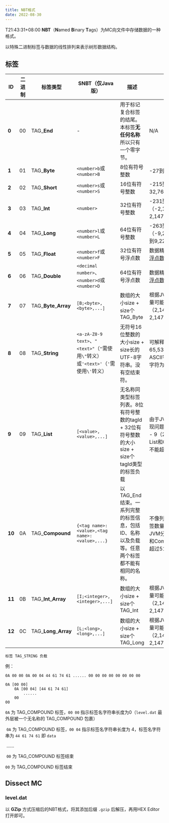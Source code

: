 ```yaml
---
title: NBT格式
date: 2022-08-30
---
```

T21:43:31+08:00
**NBT**（**N**amed **B**inary **T**ags）为MC向文件中存储数据的一种格式。

以特殊二进制标签与数据的线性排列来表示树形数据结构。

## 标签

| ID     | 二进制 | 标签类型                 | SNBT（仅Java版）                                             | 描述                                                         | 存储范围                                                     |
| ------ | ------ | ------------------------ | ------------------------------------------------------------ | ------------------------------------------------------------ | ------------------------------------------------------------ |
| **0**  | 00     | TAG_**End**              | -                                                            | 用于标记复合标签的结尾。本标签**无任何名称**所以只有一个零字节。 | N/A                                                          |
| **1**  | 01     | TAG_**Byte**             | `<number>b`或`<number>B`                                     | 8位有符号整数                                                | -27到27-1（-128到127）                                       |
| **2**  | 02     | TAG_**Short**            | `<number>s`或`<number>S`                                     | 16位有符号整数                                               | -215到215-1（-32,768到32,767）                               |
| **3**  | 03     | TAG_**Int**              | `<number>`                                                   | 32位有符号整数                                               | -231到231-1（-2,147,483,648到2,147,483,647）                 |
| **4**  | 04     | TAG_**Long**             | `<number>l`或`<number>L`                                     | 64位有符号整数                                               | -263到263-1（-9,223,372,036,854,775,808到9,223,372,036,854,775,807） |
| **5**  | 05     | TAG_**Float**            | `<number>f`或`<number>F`                                     | 32位有符号浮点数                                             | 数据精度根据数值而定，见[单精度浮点数](https://zh.wikipedia.org/wiki/单精度浮点数) |
| **6**  | 06     | TAG_**Double**           | `<decimal number>`、`<number>d`或`<number>D`                 | 64位有符号浮点数                                             | 数据精度根据数值而定，见[双精度浮点数](https://zh.wikipedia.org/wiki/双精度浮点数) |
| **7**  | 07     | TAG\_**Byte**\_**Array** | `[B;<byte>,<byte>,...]`                                      | 数组的大小size + size个TAG_Byte                              | 根据JVM的不同，数组成员最大数量可能在231 - 9和231 - 1（2,147,483,639和2,147,483,647）之间。 |
| **8**  | 08     | TAG_**String**           | `<a-zA-Z0-9 text>`、`"<text>"`（`"`需使用`\"`转义）或`'<text>'`（`'`需使用`\'`转义） | 无符号16位整数的大小size + size长的UTF-8字符串。没有空结束符。 | 可解释为UTF-8字符串的最多65,535个字节（见[变种UTF-8](https://zh.wikipedia.org/wiki/UTF-8#.E5.8F.98.E7.A7.8DUTF-8)；ASCII字符均为1字节，大多数中文字符为3字节） |
| **9**  | 09     | TAG_**List**             | `[<value>,<value>,...]`                                      | 无名称同类型标签列表。8位有符号整数的tagId + 32位有符号整数的大小size + size个tagId类型的标签负载 | 由于JVM的限制以及ArrayList的实现问题，列表成员最大数量为231 - 9（2,147,483,639）。另外，List和Compound标签的嵌套深度不能超过512。 |
| **10** | 0A     | TAG_**Compound**         | `{<tag name>:<value>,<tag name>:<value>,...}`                | 以TAG_End结束。一系列完整的标签信息，包括ID、名称以及负载等。任意两个标签都不能有相同的名称。 | 不像列表，Compound标签内的标签数量没有硬性限制（不过仍受JVM分配的内存限制）。另外，List和Compound标签的嵌套深度不能超过512。 |
| **11** | 0B     | TAG\_**Int**\_**Array**  | `[I;<integer>,<integer>,...]`                                | 数组的大小size + size个TAG_Int                               | 根据JVM的不同，数组成员最大数量可能在231 - 9和231 - 1（2,147,483,639和2,147,483,647）之间。 |
| **12** | 0C     | TAG\_**Long**\_**Array** | `[L;<long>,<long>,...]`                                      | 数组的大小size + size个TAG_Long                              | 根据JVM的不同，数组成员最大数量可能在231 - 9和231 - 1（2,147,483,639和2,147,483,647）之间。 |

```
标签 TAG_STRING 负载
```

例：

```
0A 00 00 0A 00 04 44 61 74 61 ...... 00 00 00 00 00 00 00 00
```

```
0A [00 00]
    0A [00 04] [44 61 74 61]
    	......
    00
00
```

`0A` 为 TAG_COMPOUND 标签，`00 00` 指示标签名字符串长度为0（`level.dat` 最外层被一个无名称的 TAG_COMPOUND 包裹）

​	`0A` 为 TAG_COMPOUND 标签，`00 04` 指示标签名字符串长度为 4，标签名字符串为 `44 61 74 61` 即 `data`

​		......

​	`00` 为 TAG_COMPOUND 标签结束

`00` 为 TAG_COMPOUND 标签结束

## Dissect MC

### level.dat

以 **GZip** 方式压缩后的NBT格式，将其添加后缀 `.gzip` 后解压，再用HEX Editor打开即可。

